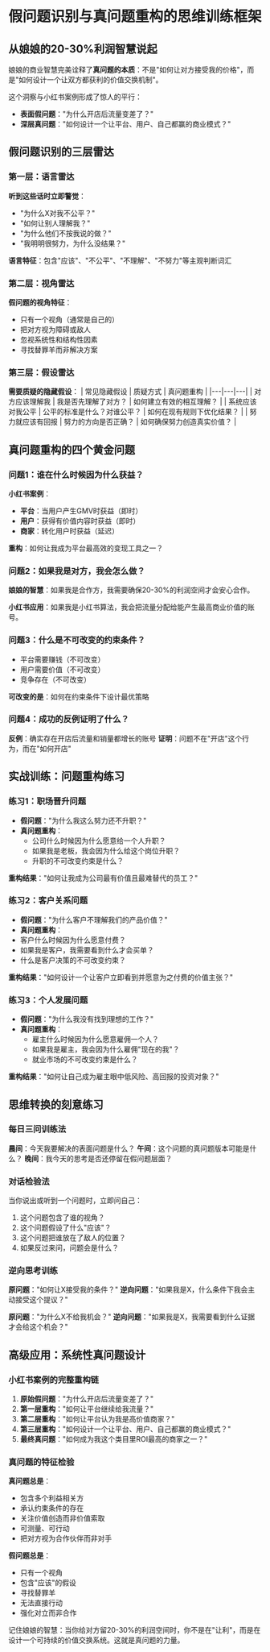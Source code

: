 # 假问题识别与真问题重构的思维训练框架

## 从娘娘的20-30%利润智慧说起

娘娘的商业智慧完美诠释了**真问题的本质**：不是"如何让对方接受我的价格"，而是"如何设计一个让双方都获利的价值交换机制"。

这个洞察与小红书案例形成了惊人的平行：
- **表面假问题**："为什么开店后流量变差了？"
- **深层真问题**："如何设计一个让平台、用户、自己都赢的商业模式？"

## 假问题识别的三层雷达

### 第一层：语言雷达
**听到这些话时立即警觉**：
- "为什么X对我不公平？"
- "如何让别人理解我？"
- "为什么他们不按我说的做？"
- "我明明很努力，为什么没结果？"

**语言特征**：包含"应该"、"不公平"、"不理解"、"不努力"等主观判断词汇

### 第二层：视角雷达
**假问题的视角特征**：
- 只有一个视角（通常是自己的）
- 把对方视为障碍或敌人
- 忽视系统性和结构性因素
- 寻找替罪羊而非解决方案

### 第三层：假设雷达
**需要质疑的隐藏假设**：
| 常见隐藏假设 | 质疑方式 | 真问题重构 |
|---|---|---|
| 对方应该理解我 | 我是否先理解了对方？ | 如何建立有效的相互理解？ |
| 系统应该对我公平 | 公平的标准是什么？对谁公平？ | 如何在现有规则下优化结果？ |
| 努力就应该有回报 | 努力的方向是否正确？ | 如何确保努力创造真实价值？ |

## 真问题重构的四个黄金问题

### 问题1：谁在什么时候因为什么获益？
**小红书案例**：
- **平台**：当用户产生GMV时获益（即时）
- **用户**：获得有价值内容时获益（即时）
- **商家**：转化用户时获益（延迟）

**重构**：如何让我成为平台最高效的变现工具之一？

### 问题2：如果我是对方，我会怎么做？
**娘娘的智慧**：如果我是合作方，我需要确保20-30%的利润空间才会安心合作。

**小红书应用**：如果我是小红书算法，我会把流量分配给能产生最高商业价值的账号。

### 问题3：什么是不可改变的约束条件？
- 平台需要赚钱（不可改变）
- 用户需要价值（不可改变）
- 竞争存在（不可改变）

**可改变的是**：如何在约束条件下设计最优策略

### 问题4：成功的反例证明了什么？
**反例**：确实存在开店后流量和销量都增长的账号
**证明**：问题不在"开店"这个行为，而在"如何开店"

## 实战训练：问题重构练习

### 练习1：职场晋升问题
- **假问题**："为什么我这么努力还不升职？"
- **真问题重构**：
  - 公司什么时候因为什么愿意给一个人升职？
  - 如果我是老板，我会因为什么给这个岗位升职？
  - 升职的不可改变约束是什么？

**重构结果**："如何让我成为公司最有价值且最难替代的员工？"

### 练习2：客户关系问题
- **假问题**："为什么客户不理解我们的产品价值？"
- **真问题重构**：
- 客户什么时候因为什么愿意付费？
- 如果我是客户，我需要看到什么才会买单？
- 什么是客户决策的不可改变约束？

**重构结果**："如何设计一个让客户立即看到并愿意为之付费的价值主张？"

### 练习3：个人发展问题
- **假问题**："为什么我没有找到理想的工作？"
- **真问题重构**：
  - 雇主什么时候因为什么愿意雇佣一个人？
  - 如果我是雇主，我会因为什么雇佣"现在的我"？
  - 就业市场的不可改变约束是什么？

**重构结果**："如何让自己成为雇主眼中低风险、高回报的投资对象？"

## 思维转换的刻意练习

### 每日三问训练法

**晨间**：今天我要解决的表面问题是什么？
**午间**：这个问题的真问题版本可能是什么？
**晚间**：我今天的思考是否还停留在假问题层面？

### 对话检验法

当你说出或听到一个问题时，立即问自己：
1. 这个问题包含了谁的视角？
2. 这个问题假设了什么"应该"？
3. 这个问题把谁放在了敌人的位置？
4. 如果反过来问，问题会是什么？

### 逆向思考训练

**原问题**："如何让X接受我的条件？"
**逆向问题**："如果我是X，什么条件下我会主动接受这个提议？"

**原问题**："为什么X不给我机会？"
**逆向问题**："如果我是X，我需要看到什么证据才会给这个机会？"

## 高级应用：系统性真问题设计

### 小红书案例的完整重构链

1. **原始假问题**："为什么开店后流量变差了？"
2. **第一层重构**："如何让平台继续给我流量？"
3. **第二层重构**："如何让平台认为我是高价值商家？"
4. **第三层重构**："如何设计一个让平台、用户、自己都赢的商业模式？"
5. **最终真问题**："如何成为我这个类目里ROI最高的商家之一？"

### 真问题的特征检验

**真问题总是**：
- 包含多个利益相关方
- 承认约束条件的存在
- 关注价值创造而非价值索取
- 可测量、可行动
- 把对方视为合作伙伴而非对手

**假问题总是**：
- 只有一个视角
- 包含"应该"的假设
- 寻找替罪羊
- 无法直接行动
- 强化对立而非合作

记住娘娘的智慧：当你给对方留20-30%的利润空间时，你不是在"让利"，而是在设计一个可持续的价值交换系统。这就是真问题的力量。